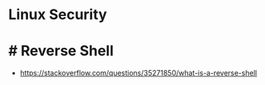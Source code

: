 # Linux Security
# # Reverse Shell
* https://stackoverflow.com/questions/35271850/what-is-a-reverse-shell
